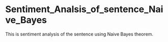 # Sentiment_Analsis_of_sentence_Naive_Bayes
This is sentiment analysis of the sentence using Naive Bayes theorem.
